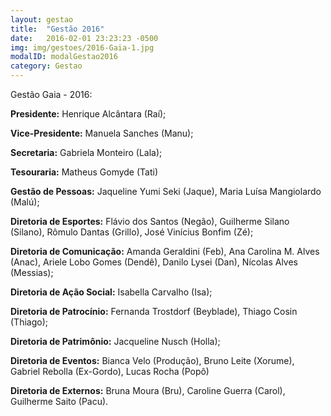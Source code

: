```yaml
---
layout: gestao
title:  "Gestão 2016"
date:   2016-02-01 23:23:23 -0500
img: img/gestoes/2016-Gaia-1.jpg
modalID: modalGestao2016
category: Gestao
---
```

Gestão Gaia - 2016:

**Presidente:** Henrique Alcântara (Raí);

**Vice-Presidente:** Manuela Sanches (Manu);

**Secretaria:** Gabriela Monteiro (Lala);

**Tesouraria:** Matheus Gomyde (Tati)

**Gestão de Pessoas:** Jaqueline Yumi Seki (Jaque), Maria Luísa Mangiolardo (Malú);

**Diretoria de Esportes:** Flávio dos Santos (Negão), Guilherme Silano (Silano), Rômulo Dantas (Grillo), José Vinícius Bonfim (Zé);

**Diretoria de Comunicação:** Amanda Geraldini (Feb), Ana Carolina M. Alves (Anac), Ariele Lobo Gomes (Dendê), Danilo Lysei (Dan), Nícolas Alves (Messias);

**Diretoria de Ação Social:** Isabella Carvalho (Isa);

**Diretoria de Patrocínio:** Fernanda Trostdorf (Beyblade), Thiago Cosin (Thiago);

**Diretoria de Patrimônio:** Jacqueline Nusch (Holla);

**Diretoria de Eventos:** Bianca Velo (Produção), Bruno Leite (Xorume), Gabriel Rebolla (Ex-Gordo), Lucas Rocha (Popô)

**Diretoria de Externos:** Bruna Moura (Bru), Caroline Guerra (Carol), Guilherme Saito (Pacu).